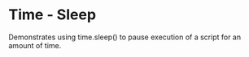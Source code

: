 # Time - Sleep

Demonstrates using time.sleep() to pause execution of a script for an
amount of time.